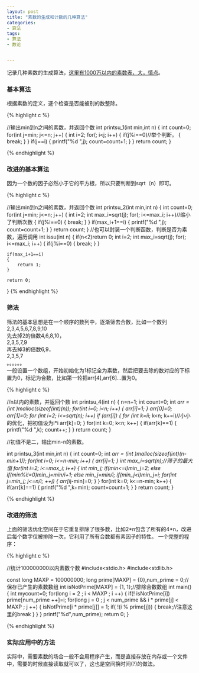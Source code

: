 ```yaml
---
layout: post
title: "素数的生成和计数的几种算法"
categories:
- 算法
tags:
- 算法
- 数论


---
```


记录几种素数的生成算法，<a target="_blank" href="http://7xjgv2.com1.z0.glb.clouddn.com/sushu_qianwan.html">这里有1000万以内的素数表，大，慎点</a>。  

### 基本算法

根据素数的定义，逐个检查是否能被别的数整除。

{% highlight c %}

//输出min到n之间的素数，并返回个数
int printsu_1(int min,int n)
{
    int count=0;
    for(int j=min; j<=n; j++)
    {
        int i=2;
        for(; i<j; i++)
        {
            if(j%i==0)//举个判断。
            {
                break;
            }
        }
        if(j==i)
        {
            printf("%d ",j);
            count=count+1;
        }
    }
    return count;
}

{% endhighlight %}

### 改进的基本算法

因为一个数的因子必然小于它的平方根，所以只要判断到sqrt（n）即可。

{% highlight c %}

//输出min到n之间的素数，并返回个数
int printsu_2(int min,int n)
{
    int count=0;
    for(int j=min; j<=n; j++)
    {
        int i=2;
        int max_i=sqrt(j);
        for(; i<=max_i; i++)//缩小了判断次数
        {
            if(j%i==0)
            {
                break;
            }
        }
        if(max_i+1==i)
        {
            printf("%d ",j);
            count=count+1;
        }
    }
    return count;
}
//也可以封装一个判断函数，判断是否为素数，遍历调用
int issu(int n)
{
	if(n<2)return 0;
	int i=2;
	int max_i=sqrt(j);
	for(; i<=max_i; i++)
	{
		if(j%i==0)
		{
			break;
		}
	}
	
	if(max_i+1==i)
	{
		return 1;
	}
	
	return 0;
}
{% endhighlight %}

### 筛法

筛法的基本思想是在一个顺序的数列中，逐渐筛去合数，比如一个数列  
2,3,4,5,6,7,8,9,10  
先去掉2的倍数4,6,8,10，  
2,3,5,7,9  
再去掉3的倍数6,9，  
2,3,5,7  
。。。。。。  
一般设置一个数组，开始初始化为1标记全为素数，然后把要去除的数对应的下标置为0，标记为合数，比如第一轮把arr[4],arr[6]...置为0。

{% highlight c %}

//n以内的素数，并返回个数
int printsu_4(int n)
{
    n=n+1;
    int count=0;
    int *arr = (int *)malloc(sizeof(int)*(n));
    for(int i=0; i<n; i++)
    {
        arr[i]=1;
    }
    arr[0]=0;
    arr[1]=0;
    for (int i=2;  i<=sqrt(n);  i++)
        if (arr[i])
        {
            for (int k=i*i; k<n; k+=i)//小小的优化，把初值设为i*i
                arr[k]=0;
        }
    for(int k=0; k<n; k++)
    {
        if(arr[k]==1)
        {
            printf("%d ",k);
            count++;
        }
    }
    return count;
}

//初值不是二，输出min-n的素数。

int printsu_3(int min,int n)
{
    int count=0;
    int *arr = (int *)malloc(sizeof(int)*(n-min+1));
    for(int i=0; i<=n-min; i++)
    {
        arr[i]=1;
    }
    int max_i=sqrt(n);//筛子的最大值
    for(int i=2; i<=max_i; i++)
    {
        int min_j;
        if(min<=i)min_j=2;
        else if(min%i!=0)min_j=min/i+1;
        else min_j=min/i;
        if(min_j<i)min_j=i;
        for(int j=min_j; j<=n/i; ++j)
        {
            arr[i*j-min]=0;
        }
    }
    for(int k=0; k<=n-min; k++)
    {
        if(arr[k]==1)
        {
            printf("%d ",k+min);
            count=count+1;
        }
    }
    return count;
}

{% endhighlight %}

### 改进的筛法

上面的筛法优化空间在于它重复排除了很多数，比如2\*n包含了所有的4\*n，改进后每个数字仅被排除一次，它利用了所有合数都有素因子的特性。
一个完整的程序：

{% highlight c %}

//统计100000000以内素数个数
#include<stdio.h>
#include<stdlib.h>

const long MAXP = 100000000;
long prime[MAXP] = {0},num_prime = 0;//保存已产生的素数数组
int isNotPrime[MAXP] = {1, 1};//排除合数数组
int main()
{
    int mycount=0;
    for(long i = 2 ; i <  MAXP ; i ++)
    {
        if(! isNotPrime[i])
            prime[num_prime ++]=i;
        for(long j = 0 ; j < num_prime && i * prime[j] <  MAXP ; j ++)
        {
            isNotPrime[i * prime[j]] = 1;
            if( !(i % prime[j]))
            {
                break;//注意这里的break
            }
        }
    }
    printf("%d",num_prime);
    return 0;
}

{% endhighlight %}

### 实际应用中的方法

实际中，需要素数的场合一般不会用程序产生，而是直接存放在内存或一个文件中，需要的时候直接读取就可以了，这也是空间换时间(?)的做法。
